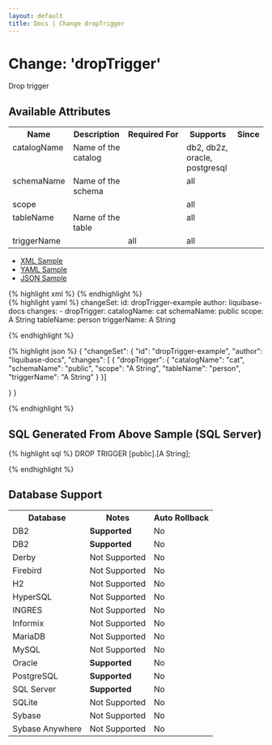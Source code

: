 ```yaml
---
layout: default
title: Docs | Change dropTrigger 
---
```


<!-- ====================================================== -->
<!-- GENERATED BY ChangeDocGenerator DO NOT MODIFY MANUALLY -->
<!-- ====================================================== -->

  <script>
  $(function() {
    $( "#changelog-tabs" ).tabs();
  });
</script>

# Change: 'dropTrigger'

Drop trigger

## Available Attributes ##

<table>
<tr><th>Name</th><th>Description</th><th>Required&nbsp;For</th><th>Supports</th><th>Since</th></tr>
<tr><td style='vertical-align: top'>catalogName</td><td style='vertical-align: top'>Name of the catalog</td><td style='vertical-align: top'></td><td style='vertical-align:top'>db2, db2z, oracle, postgresql</td><td style='vertical-align: top'></td></tr>
<tr><td style='vertical-align: top'>schemaName</td><td style='vertical-align: top'>Name of the schema</td><td style='vertical-align: top'></td><td style='vertical-align:top'>all</td><td style='vertical-align: top'></td></tr>
<tr><td style='vertical-align: top'>scope</td><td style='vertical-align: top'></td><td style='vertical-align: top'></td><td style='vertical-align:top'>all</td><td style='vertical-align: top'></td></tr>
<tr><td style='vertical-align: top'>tableName</td><td style='vertical-align: top'>Name of the table</td><td style='vertical-align: top'></td><td style='vertical-align:top'>all</td><td style='vertical-align: top'></td></tr>
<tr><td style='vertical-align: top'>triggerName</td><td style='vertical-align: top'></td><td style='vertical-align: top'>all</td><td style='vertical-align:top'>all</td><td style='vertical-align: top'></td></tr>
</table>

<div id='changelog-tabs'>
<ul>
    <li><a href="#tab-xml">XML Sample</a></li>
    <li><a href="#tab-yaml">YAML Sample</a></li>
    <li><a href="#tab-json">JSON Sample</a></li>
  </ul>
<div id='tab-xml'>
{% highlight xml %}
<changeSet author="liquibase-docs" id="dropTrigger-example">
    <pro:dropTrigger catalogName="cat"
            schemaName="public"
            scope="A String"
            tableName="person"
            triggerName="A String"/>
</changeSet>
{% endhighlight %}
</div>
<div id='tab-yaml'>
{% highlight yaml %}
changeSet:
  id: dropTrigger-example
  author: liquibase-docs
  changes:
  - dropTrigger:
      catalogName: cat
      schemaName: public
      scope: A String
      tableName: person
      triggerName: A String

{% endhighlight %}
</div>
<div id='tab-json'>
{% highlight json %}
{
  "changeSet": {
    "id": "dropTrigger-example",
    "author": "liquibase-docs",
    "changes": [
      {
        "dropTrigger": {
          "catalogName": "cat",
          "schemaName": "public",
          "scope": "A String",
          "tableName": "person",
          "triggerName": "A String"
        }
      }]
    
  }
}

{% endhighlight %}
</div>
</div>


## SQL Generated From Above Sample (SQL Server)

{% highlight sql %}
DROP TRIGGER [public].[A String];


{% endhighlight %}

## Database Support

<table style='border:1;'>
<tr><th>Database</th><th>Notes</th><th>Auto Rollback</th></tr>
<tr><td>DB2</td><td><b>Supported</b></td><td>No</td></tr>
<tr><td>DB2</td><td><b>Supported</b></td><td>No</td></tr>
<tr><td>Derby</td><td>Not Supported</td><td>No</td></tr>
<tr><td>Firebird</td><td>Not Supported</td><td>No</td></tr>
<tr><td>H2</td><td>Not Supported</td><td>No</td></tr>
<tr><td>HyperSQL</td><td>Not Supported</td><td>No</td></tr>
<tr><td>INGRES</td><td>Not Supported</td><td>No</td></tr>
<tr><td>Informix</td><td>Not Supported</td><td>No</td></tr>
<tr><td>MariaDB</td><td>Not Supported</td><td>No</td></tr>
<tr><td>MySQL</td><td>Not Supported</td><td>No</td></tr>
<tr><td>Oracle</td><td><b>Supported</b></td><td>No</td></tr>
<tr><td>PostgreSQL</td><td><b>Supported</b></td><td>No</td></tr>
<tr><td>SQL Server</td><td><b>Supported</b></td><td>No</td></tr>
<tr><td>SQLite</td><td>Not Supported</td><td>No</td></tr>
<tr><td>Sybase</td><td>Not Supported</td><td>No</td></tr>
<tr><td>Sybase Anywhere</td><td>Not Supported</td><td>No</td></tr>
</table>
